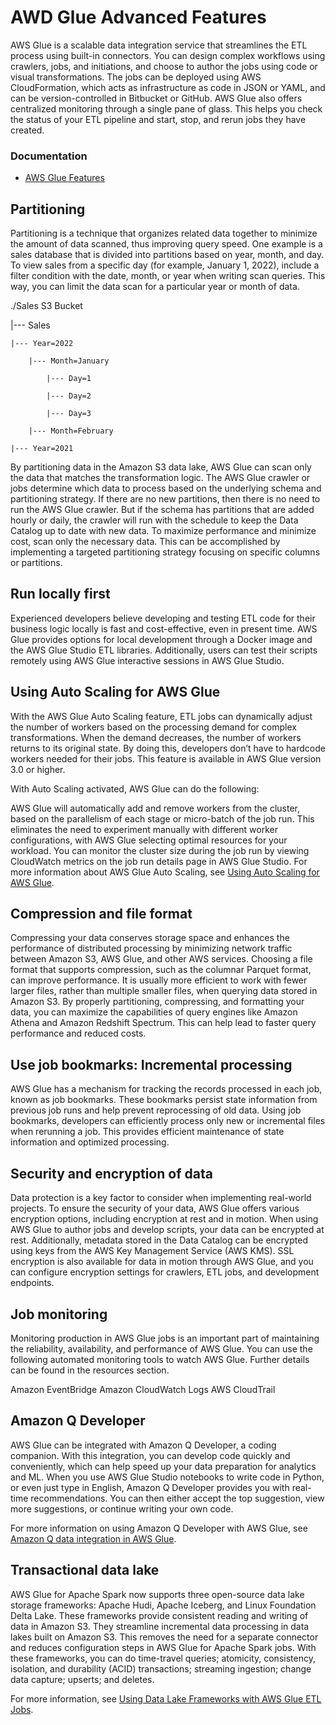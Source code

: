 # AWD Glue Advanced Features
AWS Glue is a scalable data integration service that streamlines the ETL process using built-in connectors. You can design complex workflows using crawlers, jobs, and initiations, and choose to author the jobs using code or visual transformations. The jobs can be deployed using AWS CloudFormation, which acts as infrastructure as code in JSON or YAML, and can be version-controlled in Bitbucket or GitHub. AWS Glue also offers centralized monitoring through a single pane of glass. This helps you check the status of your ETL pipeline and start, stop, and rerun jobs they have created. 

### Documentation
- [AWS Glue Features](https://aws.amazon.com/glue/features/)

## Partitioning
Partitioning is a technique that organizes related data together to minimize the amount of data scanned, thus improving query speed. One example is a sales database that is divided into partitions based on year, month, and day. To view sales from a specific day (for example, January 1, 2022), include a filter condition with the date, month, or year when writing scan queries. This way, you can limit the data scan for a particular year or month of data.



./Sales S3 Bucket

|--- Sales

    |--- Year=2022

        |--- Month=January

            |--- Day=1

            |--- Day=2 

            |--- Day=3

        |--- Month=February

    |--- Year=2021

 

By partitioning data in the Amazon S3 data lake, AWS Glue can scan only the data that matches the transformation logic. The AWS Glue crawler or jobs determine which data to process based on the underlying schema and partitioning strategy. If there are no new partitions, then there is no need to run the AWS Glue crawler. But if the schema has partitions that are added hourly or daily, the crawler will run with the schedule to keep the Data Catalog up to date with new data. To maximize performance and minimize cost, scan only the necessary data. This can be accomplished by implementing a targeted partitioning strategy focusing on specific columns or partitions.


## Run locally first
Experienced developers believe developing and testing ETL code for their business logic locally is fast and cost-effective, even in present time. AWS Glue provides options for local development through a Docker image and the AWS Glue Studio ETL libraries. Additionally, users can test their scripts remotely using AWS Glue interactive sessions in AWS Glue Studio.


## Using Auto Scaling for AWS Glue
With the AWS Glue Auto Scaling feature, ETL jobs can dynamically adjust the number of workers based on the processing demand for complex transformations. When the demand decreases, the number of workers returns to its original state. By doing this, developers don’t have to hardcode workers needed for their jobs. This feature is available in AWS Glue version 3.0 or higher.

With Auto Scaling activated, AWS Glue can do the following: 

AWS Glue will automatically add and remove workers from the cluster, based on the parallelism of each stage or micro-batch of the job run.
This eliminates the need to experiment manually with different worker configurations, with AWS Glue selecting optimal resources for your workload.
You can monitor the cluster size during the job run by viewing CloudWatch metrics on the job run details page in AWS Glue Studio.
For more information about AWS Glue Auto Scaling, see [Using Auto Scaling for AWS Glue](https://docs.aws.amazon.com/glue/latest/dg/auto-scaling.html).


## Compression and file format
Compressing your data conserves storage space and enhances the performance of distributed processing by minimizing network traffic between Amazon S3, AWS Glue, and other AWS services. Choosing a file format that supports compression, such as the columnar Parquet format, can improve performance. It is usually more efficient to work with fewer larger files, rather than multiple smaller files, when querying data stored in Amazon S3. By properly partitioning, compressing, and formatting your data, you can maximize the capabilities of query engines like Amazon Athena and Amazon Redshift Spectrum. This can help lead to faster query performance and reduced costs.


## Use job bookmarks: Incremental processing
AWS Glue has a mechanism for tracking the records processed in each job, known as job bookmarks. These bookmarks persist state information from previous job runs and help prevent reprocessing of old data. Using job bookmarks, developers can efficiently process only new or incremental files when rerunning a job. This provides efficient maintenance of state information and optimized processing.


## Security and encryption of data
Data protection is a key factor to consider when implementing real-world projects. To ensure the security of your data, AWS Glue offers various encryption options, including encryption at rest and in motion. When using AWS Glue to author jobs and develop scripts, your data can be encrypted at rest. Additionally, metadata stored in the Data Catalog can be encrypted using keys from the AWS Key Management Service (AWS KMS). SSL encryption is also available for data in motion through AWS Glue, and you can configure encryption settings for crawlers, ETL jobs, and development endpoints.


## Job monitoring
Monitoring production in AWS Glue jobs is an important part of maintaining the reliability, availability, and performance of AWS Glue. You can use the following automated monitoring tools to watch AWS Glue. Further details can be found in the resources section. 

Amazon EventBridge
Amazon CloudWatch Logs
AWS CloudTrail

## Amazon Q Developer
AWS Glue can be integrated with Amazon Q Developer, a coding companion. With this integration, you can develop code quickly and conveniently, which can help speed up your data preparation for analytics and ML. When you use AWS Glue Studio notebooks to write code in Python, or even just type in English, Amazon Q Developer provides you with real-time recommendations. You can then either accept the top suggestion, view more suggestions, or continue writing your own code.


For more information on using Amazon Q Developer with AWS Glue, see [Amazon Q data integration in AWS Glue](https://aws.amazon.com/blogs/big-data/build-data-integration-jobs-with-ai-companion-on-aws-glue-studio-notebook-powered-by-amazon-codewhisperer/).


## Transactional data lake
AWS Glue for Apache Spark now supports three open-source data lake storage frameworks: Apache Hudi, Apache Iceberg, and Linux Foundation Delta Lake. These frameworks provide consistent reading and writing of data in Amazon S3. They streamline incremental data processing in data lakes built on Amazon S3. This removes the need for a separate connector and reduces configuration steps in AWS Glue for Apache Spark jobs. With these frameworks, you can do time-travel queries; atomicity, consistency, isolation, and durability (ACID) transactions; streaming ingestion; change data capture; upserts; and deletes.


For more information, see [Using Data Lake Frameworks with AWS Glue ETL Jobs](https://docs.aws.amazon.com/glue/latest/dg/aws-glue-programming-etl-datalake-native-frameworks.html).
